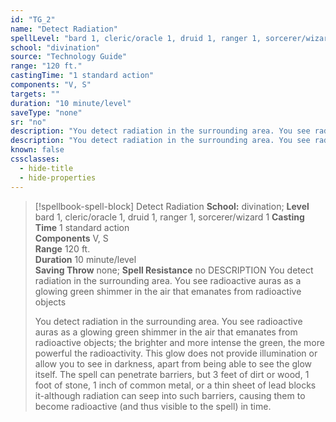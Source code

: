 ```yaml
---
id: "TG_2"
name: "Detect Radiation"
spellLevel: "bard 1, cleric/oracle 1, druid 1, ranger 1, sorcerer/wizard 1"
school: "divination"
source: "Technology Guide"
range: "120 ft."
castingTime: "1 standard action"
components: "V, S"
targets: ""
duration: "10 minute/level"
saveType: "none"
sr: "no"
description: "You detect radiation in the surrounding area. You see radioactive auras as a glowing green shimmer in the air that emanates from radioactive objects"
description: "You detect radiation in the surrounding area. You see radioactive auras as a glowing green shimmer in the air that emanates from radioactive objects; the brighter and more intense the green, the more powerful the radioactivity. This glow does not provide illumination or allow you to see in darkness, apart from being able to see the glow itself. The spell can penetrate barriers, but 3 feet of dirt or wood, 1 foot of stone, 1 inch of common metal, or a thin sheet of lead blocks it-although radiation can seep into such barriers, causing them to become radioactive (and thus visible to the spell) in time."
known: false
cssclasses:
  - hide-title
  - hide-properties
---
```


> [!spellbook-spell-block] Detect Radiation
> **School:** divination; **Level** bard 1, cleric/oracle 1, druid 1, ranger 1, sorcerer/wizard 1
> **Casting Time** 1 standard action  
> **Components** V, S  
> **Range** 120 ft.  
> **Duration** 10 minute/level  
> **Saving Throw** none; **Spell Resistance** no 
DESCRIPTION 
You detect radiation in the surrounding area. You see radioactive auras as a glowing green shimmer in the air that emanates from radioactive objects
> 
> You detect radiation in the surrounding area. You see radioactive auras as a glowing green shimmer in the air that emanates from radioactive objects; the brighter and more intense the green, the more powerful the radioactivity. This glow does not provide illumination or allow you to see in darkness, apart from being able to see the glow itself. The spell can penetrate barriers, but 3 feet of dirt or wood, 1 foot of stone, 1 inch of common metal, or a thin sheet of lead blocks it-although radiation can seep into such barriers, causing them to become radioactive (and thus visible to the spell) in time.